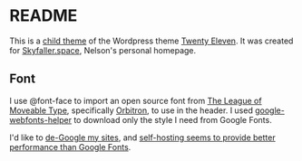 # README
This is a [child theme](https://developer.wordpress.org/themes/advanced-topics/child-themes/) of the Wordpress theme [Twenty Eleven](http://theme.wordpress.com/themes/twentyeleven/). It was created for [Skyfaller.space](http://skyfaller.space), Nelson's personal homepage. 

## Font
I use @font-face to import an open source font from [The League of Moveable Type](http://www.theleagueofmoveabletype.com/), specifically [Orbitron](http://www.theleagueofmoveabletype.com/orbitron), to use in the header. I used [google-webfonts-helper](https://github.com/majodev/google-webfonts-helper) to download only the style I need from Google Fonts.

I'd like to [de-Google my sites](https://markosaric.com/degoogleify/), and [self-hosting seems to provide better performance than Google Fonts](https://www.tunetheweb.com/blog/should-you-self-host-google-fonts/).
